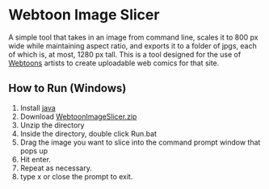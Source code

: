 # Webtoon Image Slicer
A simple tool that takes in an image from command line, scales it to 800 px wide while maintaining aspect ratio, and exports it to a folder of jpgs, each of which is, at most, 1280 px tall.
This is a tool designed for the use of [Webtoons](https://www.webtoons.com/en/) artists to create uploadable web comics for that site.

## How to Run (Windows)
1. Install [java](https://java.com/en/download/)
2. Download [WebtoonImageSlicer.zip](https://github.com/NorthernTempest/WebtoonImageSlicer/blob/master/WebtoonImageSlicer.zip)
3. Unzip the directory
4. Inside the directory, double click Run.bat
5. Drag the image you want to slice into the command prompt window that pops up
6. Hit enter.
7. Repeat as necessary.
8. type x or close the prompt to exit.
